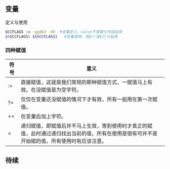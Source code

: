 
## 变量

定义与使用
```bash
GCCFLAGS := -ggdb3 -O0  #变量定义，value不需要引号括起来
$(GCCFLAGS) ${GCCFLAGS}   #变量使用，用$()或${}引起来
```



### 四种赋值

| 符号 | 意义                                                         |
| ---- | ------------------------------------------------------------ |
| :=   | 直接赋值，这就是我们常规的那种赋值方式，一赋值马上有效。在没赋值是为空字符。 |
| ?=   | 仅仅在变量还没赋值的情况下才有效，所有一般用在第一次赋值。   |
| +=   | 在变量后加上字符。                                           |
| =    | 递归赋值，即赋值后并不马上生效，等到使用时才真正的赋值，此时通过递归找出当前的值，所有在使用是很有可并不是开始赋的值，所有使用时有应该注意。 |


## 待续





